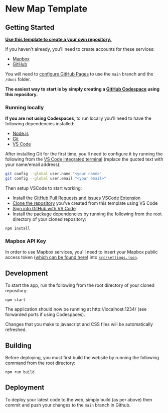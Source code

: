 # New Map Template

## Getting Started

**[Use this template to create a your own repository.](https://docs.github.com/en/repositories/creating-and-managing-repositories/creating-a-repository-from-a-template#creating-a-repository-from-a-template)**

If you haven't already, you'll need to create accounts for these services:
- [Mapbox](https://www.mapbox.com/signup/)
- [GitHub](https://github.com)

You will need to [configure GitHub Pages](https://docs.github.com/en/pages/getting-started-with-github-pages/configuring-a-publishing-source-for-your-github-pages-site) to use the `main` branch and the `/docs` folder.

**The easiest way to start is by simply creating a [GitHub Codespace](https://github.com/features/codespaces) using this repository.**

### Running locally
**If you are not using Codespaces**, to run locally you'll need to have the following dependencies installed:
- [Node.js](https://nodejs.org/)
- [Git](https://github.com/git-guides/install-git)
- [VS Code](https://code.visualstudio.com/)

After installing Git for the first time, you'll need to configure it by running the following from the [VS Code integrated terminal](https://code.visualstudio.com/docs/terminal/basics) (replace the quoted text with your name/email address):
```sh
git config --global user.name "<your name>"
git config --global user.email "<your email>"
```

Then setup VSCode to start working:
- Install the [GitHub Pull Requests and Issues VSCode Extension](https://marketplace.visualstudio.com/items?itemName=GitHub.vscode-pull-request-github)
- [Clone the repository](https://code.visualstudio.com/docs/sourcecontrol/github#_cloning-a-repository) you've created from this template using VS Code
- [Sign into GitHub with VS Code](https://code.visualstudio.com/docs/sourcecontrol/github#_getting-started-with-github-pull-requests-and-issues)
- Install the package dependencies by running the following from the root directory of your cloned repository:
```
npm install
```

### Mapbox API Key
In order to use Mapbox services, you'll need to insert your Mapbox public access token ([which can be found here](https://www.mapbox.com/account/)) into [`src/settings.json`](https://github.com/robgaston/new_map/blob/main/src/settings.json#L3).

## Development
To start the app, run the following from the root directory of your cloned repository:
```
npm start
```

The application should now be running at http://localhost:1234/ (see forwarded ports if using Codespaces).

Changes that you make to javascript and CSS files will be automatically refreshed.

## Building
Before deploying, you must first build the website by running the following command from the root directory: 
```
npm run build
```

## Deployment
To deploy your latest code to the web, simply build (as per above) then commit and push your changes to the `main` branch in Github.
